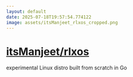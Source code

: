 ```yaml
---
layout: default
date: 2025-07-18T19:57:54.774122
image: assets/itsManjeet_rlxos_cropped.png
---
```


# [itsManjeet/rlxos](https://github.com/itsManjeet/rlxos)

experimental Linux distro built from scratch in Go

